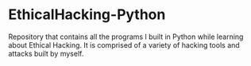 # EthicalHacking-Python

Repository that contains all the programs I built in Python while learning about Ethical Hacking.
It is comprised of a variety of hacking tools and attacks built by myself.
